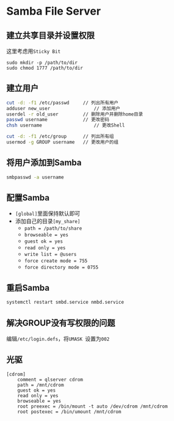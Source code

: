 # Samba File Server
## 建立共享目录并设置权限
这里考虑用`Sticky Bit`

```
sudo mkdir -p /path/to/dir
sudo chmod 1777 /path/to/dir
```

## 建立用户
```bash
cut -d: -f1 /etc/passwd		// 列出所有用户
adduser new_user				// 添加用户
userdel -r old_user			// 删除用户并删除home目录
passwd username				// 更改密码
chsh username					// 更改Shell

cut -d: -f1 /etc/group		// 列出所有组
usermod -g GROUP username	// 更改用户的组
```

## 将用户添加到Samba
```bash
smbpasswd -a username
```

## 配置Samba
- `[global]`里面保持默认即可
- 添加自己的目录`[my_share]`
	- `path = /path/to/share`
	- `browseable = yes`
	- `guest ok = yes`
	- `read only = yes`
	- `write list = @users`
	- `force create mode = 755`
	- `force directory mode = 0755`

## 重启Samba
```bash
systemctl restart smbd.service nmbd.service
```

## 解决GROUP没有写权限的问题
编辑`/etc/login.defs`，将`UMASK	`设置为`002`

## 光驱
```
[cdrom]
    comment = qlserver cdrom
    path = /mnt/cdrom
    guest ok = yes
    read only = yes
    browseable = yes
    root preexec = /bin/mount -t auto /dev/cdrom /mnt/cdrom
    root postexec = /bin/umount /mnt/cdrom
```